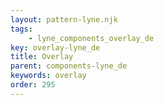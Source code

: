 ```yaml
---
layout: pattern-lyne.njk
tags: 
    - lyne_components_overlay_de
key: overlay-lyne_de
title: Overlay
parent: components-lyne_de
keywords: overlay
order: 295
---
```

